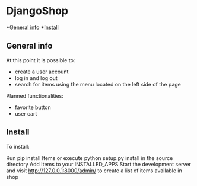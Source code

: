 # DjangoShop 

*[General info](#general-info)
*[Install](#install)

## General info

At this point it is possible to:
- create a user account
- log in and log out
- search for items using the menu located on the left side of the page

Planned functionalities:
- favorite button
- user cart

## Install
To install:

Run pip install Items or execute python setup.py install in the source directory
Add Items to your INSTALLED_APPS
Start the development server and visit http://127.0.0.1:8000/admin/
to create a list of items available in shop
